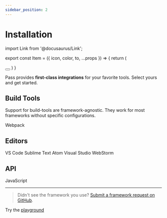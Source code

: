 ```yaml
---
sidebar_position: 2
---
```

# Installation

import Link from '@docusaurus/Link';

export const Item = ({ icon, color, to, ...props }) => {
  return (
  <Link to={to}>
  <button className="button button--outline button--secondary">
  <div style={{
    WebkitMask: `url(${icon}) no-repeat`,
    mask: `url(${icon}) no-repeat`,
    WebkitMaskSize: '100% 100%',
    maskSize: '100% 100%',
    backgroundColor: color,
    height: '5em',
    width: '5em',
  }} >
  </div>
  <div {...props}/>
  </button>
  </Link>
  )
}

Pass provides  **first-class integrations**  for your favorite tools. Select yours and get started.

## Build Tools

Support for build-tools are framework-agnostic. They work for most frameworks without specific configurations.

<Item icon="https://simpleicons.org/icons/webpack.svg" color="#8DD6F9"  to="/docs/integrations/webpack">
    Webpack
</Item>

<!--
Vite

Rollup

PostCSS

(https://windicss.org/integrations/cli)

CLI

## Frameworks

In addition to general build-tools support, we also provide integrations for the following frameworks that offer out-of-the-box experience.

[](https://windicss.org/integrations/nuxt)

Nuxt

[](https://windicss.org/integrations/vue-cli)

Vue CLI

[](https://windicss.org/integrations/gridsome)

Gridsome

[](https://windicss.org/integrations/svelte)

Svelte
-->

## Editors

<Item icon="https://simpleicons.org/icons/visualstudiocode.svg" color="#007ACC"  to="/docs/integrations/vscode">
    VS Code
</Item>

<Item icon="https://simpleicons.org/icons/sublimetext.svg" color="#FF9800"  to="/docs/integrations/sublime">
    Sublime Text
</Item>

<Item icon="https://simpleicons.org/icons/atom.svg" color="#66595C"  to="/docs/integrations/atom">
    Atom
</Item>

<Item icon="https://simpleicons.org/icons/visualstudio.svg" color="#808080"  to="/docs/integrations/vs">
    Visual Studio
</Item>

<Item icon="https://simpleicons.org/icons/webstorm.svg" color="#000000"  to="/docs/integrations/webstorm">
    WebStorm
</Item>

## API

<Item icon="https://simpleicons.org/icons/javascript.svg" color="#F7DF1E" to="/docs/integrations/javascript">
    JavaScript
</Item>

---

> Didn't see the framework you use?  [Submit a framework request on GitHub](https://github.com/ksenginew/pass/issues/new).
     
Try the [playground](/playground)
